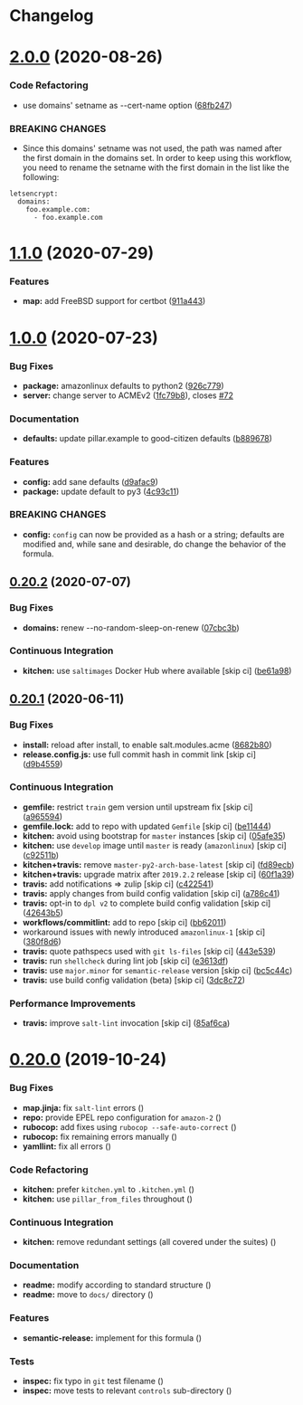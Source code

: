# Changelog

# [2.0.0](https://github.com/saltstack-formulas/letsencrypt-formula/compare/v1.1.0...v2.0.0) (2020-08-26)


### Code Refactoring

* use domains' setname as --cert-name option ([68fb247](https://github.com/saltstack-formulas/letsencrypt-formula/commit/68fb2475508fea71caf542f62be0e5ce3789e90e))


### BREAKING CHANGES

* Since this domains' setname was not used, the path was named
after the first domain in the domains set. In order to keep using this workflow,
you need to rename the setname with the first domain in the list like the
following:
```
letsencrypt:
  domains:
    foo.example.com:
      - foo.example.com
```

# [1.1.0](https://github.com/saltstack-formulas/letsencrypt-formula/compare/v1.0.0...v1.1.0) (2020-07-29)


### Features

* **map:** add FreeBSD support for certbot ([911a443](https://github.com/saltstack-formulas/letsencrypt-formula/commit/911a443070d601f30a0b43e6dc258fd00a7d70cb))

# [1.0.0](https://github.com/saltstack-formulas/letsencrypt-formula/compare/v0.20.2...v1.0.0) (2020-07-23)


### Bug Fixes

* **package:** amazonlinux defaults to python2 ([926c779](https://github.com/saltstack-formulas/letsencrypt-formula/commit/926c779d477e86ee99eeb435a7bca66b023cf594))
* **server:** change server to ACMEv2 ([1fc79b8](https://github.com/saltstack-formulas/letsencrypt-formula/commit/1fc79b858364d08621dcd2b606e6adf440d0d9f8)), closes [#72](https://github.com/saltstack-formulas/letsencrypt-formula/issues/72)


### Documentation

* **defaults:** update pillar.example to good-citizen defaults ([b889678](https://github.com/saltstack-formulas/letsencrypt-formula/commit/b889678880d89ca629e13551fbd31a5b447b8e16))


### Features

* **config:** add sane defaults ([d9afac9](https://github.com/saltstack-formulas/letsencrypt-formula/commit/d9afac941c17f57b97ca50e70cf78a21e60c39c5))
* **package:** update default to py3 ([4c93c11](https://github.com/saltstack-formulas/letsencrypt-formula/commit/4c93c119d2fd596bfd032598f8f4883ec999b748))


### BREAKING CHANGES

* **config:** `config` can now be provided as a hash or a string; defaults
are modified and, while sane and desirable, do change the behavior of the
formula.

## [0.20.2](https://github.com/saltstack-formulas/letsencrypt-formula/compare/v0.20.1...v0.20.2) (2020-07-07)


### Bug Fixes

* **domains:** renew --no-random-sleep-on-renew ([07cbc3b](https://github.com/saltstack-formulas/letsencrypt-formula/commit/07cbc3bf8877bbca9da067e9208ac7c05d651b00))


### Continuous Integration

* **kitchen:** use `saltimages` Docker Hub where available [skip ci] ([be61a98](https://github.com/saltstack-formulas/letsencrypt-formula/commit/be61a987832218a3b0036c33fec6ccab343b0d86))

## [0.20.1](https://github.com/saltstack-formulas/letsencrypt-formula/compare/v0.20.0...v0.20.1) (2020-06-11)


### Bug Fixes

* **install:** reload after install, to enable salt.modules.acme ([8682b80](https://github.com/saltstack-formulas/letsencrypt-formula/commit/8682b80593a23454a91919cae9c716ce56e4097f))
* **release.config.js:** use full commit hash in commit link [skip ci] ([d9b4559](https://github.com/saltstack-formulas/letsencrypt-formula/commit/d9b45596c629b398be89b4b63cd1af6f6b08404c))


### Continuous Integration

* **gemfile:** restrict `train` gem version until upstream fix [skip ci] ([a965594](https://github.com/saltstack-formulas/letsencrypt-formula/commit/a965594ec9f59ef9caed0a483ed7d40395fb7b5a))
* **gemfile.lock:** add to repo with updated `Gemfile` [skip ci] ([be11444](https://github.com/saltstack-formulas/letsencrypt-formula/commit/be114445aad0db88f0c54dd58fac39d2fafc72fa))
* **kitchen:** avoid using bootstrap for `master` instances [skip ci] ([05afe35](https://github.com/saltstack-formulas/letsencrypt-formula/commit/05afe358e12e828ba1a16c833933238272ff32d0))
* **kitchen:** use `develop` image until `master` is ready (`amazonlinux`) [skip ci] ([c92511b](https://github.com/saltstack-formulas/letsencrypt-formula/commit/c92511b105b8a3f7c27f79b98d60d562923ee2dd))
* **kitchen+travis:** remove `master-py2-arch-base-latest` [skip ci] ([fd89ecb](https://github.com/saltstack-formulas/letsencrypt-formula/commit/fd89ecb28cd4a825c5a7e9d81edbf56b98d6d22f))
* **kitchen+travis:** upgrade matrix after `2019.2.2` release [skip ci] ([60f1a39](https://github.com/saltstack-formulas/letsencrypt-formula/commit/60f1a39c56477b1b40ad3b113a297cad03068fc2))
* **travis:** add notifications => zulip [skip ci] ([c422541](https://github.com/saltstack-formulas/letsencrypt-formula/commit/c422541e4c7f0f4d2859e80ff2fcb94234ee3ac8))
* **travis:** apply changes from build config validation [skip ci] ([a786c41](https://github.com/saltstack-formulas/letsencrypt-formula/commit/a786c417e14059ccf228518ff6fa22dc91c145e4))
* **travis:** opt-in to `dpl v2` to complete build config validation [skip ci] ([42643b5](https://github.com/saltstack-formulas/letsencrypt-formula/commit/42643b52271600d4b270e16f2de8e53bb6f3a9f4))
* **workflows/commitlint:** add to repo [skip ci] ([bb62011](https://github.com/saltstack-formulas/letsencrypt-formula/commit/bb62011bea7553976f7c09049e4946610dc072dd))
* workaround issues with newly introduced `amazonlinux-1` [skip ci] ([380f8d6](https://github.com/saltstack-formulas/letsencrypt-formula/commit/380f8d633a197122162442228094d167989c4800))
* **travis:** quote pathspecs used with `git ls-files` [skip ci] ([443e539](https://github.com/saltstack-formulas/letsencrypt-formula/commit/443e539fc1f0eda9e3705dd6eef784088e49bc7e))
* **travis:** run `shellcheck` during lint job [skip ci] ([e3613df](https://github.com/saltstack-formulas/letsencrypt-formula/commit/e3613df1430959129920c04bdafcdec04f927309))
* **travis:** use `major.minor` for `semantic-release` version [skip ci] ([bc5c44c](https://github.com/saltstack-formulas/letsencrypt-formula/commit/bc5c44cfbef9287766e3ac2f5cd07a0ac8da8388))
* **travis:** use build config validation (beta) [skip ci] ([3dc8c72](https://github.com/saltstack-formulas/letsencrypt-formula/commit/3dc8c72c7287301682ccd35d2cb23b91418ead21))


### Performance Improvements

* **travis:** improve `salt-lint` invocation [skip ci] ([85af6ca](https://github.com/saltstack-formulas/letsencrypt-formula/commit/85af6ca4a9555635ce338851014f0dd6719b0482))

# [0.20.0](https://github.com/saltstack-formulas/letsencrypt-formula/compare/v0.19.1...v0.20.0) (2019-10-24)


### Bug Fixes

* **map.jinja:** fix `salt-lint` errors ([](https://github.com/saltstack-formulas/letsencrypt-formula/commit/55b3b31))
* **repo:** provide EPEL repo configuration for `amazon-2` ([](https://github.com/saltstack-formulas/letsencrypt-formula/commit/25196c8))
* **rubocop:** add fixes using `rubocop --safe-auto-correct` ([](https://github.com/saltstack-formulas/letsencrypt-formula/commit/94e8abe))
* **rubocop:** fix remaining errors manually ([](https://github.com/saltstack-formulas/letsencrypt-formula/commit/f313483))
* **yamllint:** fix all errors ([](https://github.com/saltstack-formulas/letsencrypt-formula/commit/9aaec41))


### Code Refactoring

* **kitchen:** prefer `kitchen.yml` to `.kitchen.yml` ([](https://github.com/saltstack-formulas/letsencrypt-formula/commit/950b95d))
* **kitchen:** use `pillar_from_files` throughout ([](https://github.com/saltstack-formulas/letsencrypt-formula/commit/65ee41d))


### Continuous Integration

* **kitchen:** remove redundant settings (all covered under the suites) ([](https://github.com/saltstack-formulas/letsencrypt-formula/commit/37a3a56))


### Documentation

* **readme:** modify according to standard structure ([](https://github.com/saltstack-formulas/letsencrypt-formula/commit/fcaa79c))
* **readme:** move to `docs/` directory ([](https://github.com/saltstack-formulas/letsencrypt-formula/commit/550b56d))


### Features

* **semantic-release:** implement for this formula ([](https://github.com/saltstack-formulas/letsencrypt-formula/commit/1a6c486))


### Tests

* **inspec:** fix typo in `git` test filename ([](https://github.com/saltstack-formulas/letsencrypt-formula/commit/83f1cac))
* **inspec:** move tests to relevant `controls` sub-directory ([](https://github.com/saltstack-formulas/letsencrypt-formula/commit/71bd8c1))
